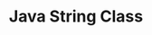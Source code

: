 ---
layout: flashcard-topic
# Main card
title: Java String Class
main_card_title: Java String Class
main_card_bg: '#6586c3'
# Other cards
card_bg: '#9aacd5'
cards:
  - title: Reference variable
    description: Reference variable stores memory address of an object
  - title: String class
    description: A class in Java that represents a sequence of characters
  - title: Concatenating strings 
    description: + operator is used to concatenate two strings
  - title: charAt(index)
    description: A String method that returns the character at the specified index
  - title: length()
    description: Returns the length of the string
  - title: substring(int startIndex, int endIndex)
    description: Returns a substring of a string, starting at startIndex and ending at the endIndex - 1
  - title: toLowerCase()
    description: Returns a new string with all the characters in lower case
  - title: toUpperCase()
    description: Returns a new string with all the characters in upper case
  - title: trim()
    description: Returns a new string with leading and trailing whitespace removed
  - title: indexOf(String str)
    description: Returns the index of the first occurrence of the string, or -1 if the string is not found.
  - title: contains(String str)
    description: Returns true if the string contains the specified string, false otherwise.
  - title: replace(CharSeq oldStr, CharSeq newStr)
    description: Returns a new string with all occurrences of the specified string replaced by the new string.
  - title: isEmpty()
    description: Checks if a String is empty or not.
  - title: endsWith()
    description: Java String endsWith checks if a string ends with specified suffix
  - title: startsWith()
    description: Starts with checks if a string starts with specified prefix
  - title: StringBuffer
    description: Mutable string in Java used to manipulate strings with operations like append, delete and insert
---